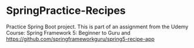 # SpringPractice-Recipes
Practice Spring Boot project. This is part of an assignment from the Udemy Course: Spring Framework 5: Beginner to Guru and https://github.com/springframeworkguru/spring5-recipe-app
